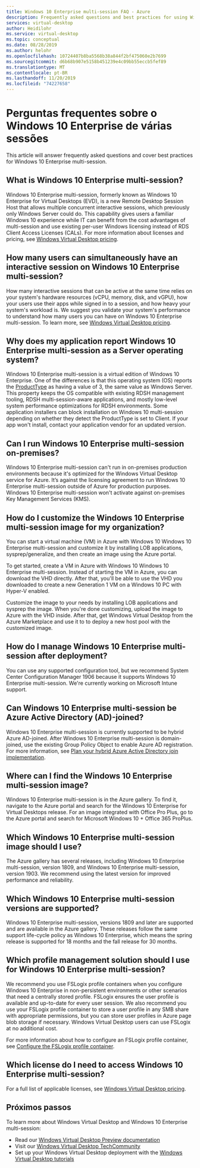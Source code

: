 ```yaml
---
title: Windows 10 Enterprise multi-session FAQ - Azure
description: Frequently asked questions and best practices for using Windows 10 Enterprise multi-session for Windows Virtual Desktop.
services: virtual-desktop
author: Heidilohr
ms.service: virtual-desktop
ms.topic: conceptual
ms.date: 08/28/2019
ms.author: helohr
ms.openlocfilehash: 10724407b8ba5568b38a844f2bf475060e2b7699
ms.sourcegitcommit: d6b68b907e5158b451239e4c09bb55eccb5fef89
ms.translationtype: MT
ms.contentlocale: pt-BR
ms.lasthandoff: 11/20/2019
ms.locfileid: "74227658"
---
```

# <a name="windows-10-enterprise-multi-session-faq"></a>Perguntas frequentes sobre o Windows 10 Enterprise de várias sessões

This article will answer frequently asked questions and cover best practices for Windows 10 Enterprise multi-session.
 
## <a name="what-is-windows-10-enterprise-multi-session"></a>What is Windows 10 Enterprise multi-session? 

Windows 10 Enterprise multi-session, formerly known as Windows 10 Enterprise for Virtual Desktops (EVD), is a new Remote Desktop Session Host that allows multiple concurrent interactive sessions, which previously only Windows Server could do. This capability gives users a familiar Windows 10 experience while IT can benefit from the cost advantages of multi-session and use existing per-user Windows licensing instead of RDS Client Access Licenses (CALs). For more information about licenses and pricing, see [Windows Virtual Desktop pricing](https://azure.microsoft.com/pricing/details/virtual-desktop/). 
 
## <a name="how-many-users-can-simultaneously-have-an-interactive-session-on-windows-10-enterprise-multi-session"></a>How many users can simultaneously have an interactive session on Windows 10 Enterprise multi-session?

How many interactive sessions that can be active at the same time relies on your system's hardware resources (vCPU, memory, disk, and vGPU), how your users use their apps while signed in to a session, and how heavy your system's workload is. We suggest you validate your system's performance to understand how many users you can have on Windows 10 Enterprise multi-session. To learn more, see [Windows Virtual Desktop pricing](https://azure.microsoft.com/pricing/details/virtual-desktop/). 
 
## <a name="why-does-my-application-report-windows-10-enterprise-multi-session-as-a-server-operating-system"></a>Why does my application report Windows 10 Enterprise multi-session as a Server operating system?

Windows 10 Enterprise multi-session is a virtual edition of Windows 10 Enterprise. One of the differences is that this operating system (OS) reports the [ProductType](https://docs.microsoft.com/windows/desktop/cimwin32prov/win32-operatingsystem) as having a value of 3, the same value as Windows Server. This property keeps the OS compatible with existing RDSH management tooling, RDSH multi-session-aware applications, and mostly low-level system performance optimizations for RDSH environments. Some application installers can block installation on Windows 10 multi-session depending on whether they detect the ProductType is set to Client. If your app won't install, contact your application vendor for an updated version. 
 
## <a name="can-i-run-windows-10-enterprise-multi-session-on-premises"></a>Can I run Windows 10 Enterprise multi-session on-premises?

Windows 10 Enterprise multi-session can't run in on-premises production environments because it's optimized for the Windows Virtual Desktop service for Azure. It’s against the licensing agreement to run Windows 10 Enterprise multi-session outside of Azure for production purposes. Windows 10 Enterprise multi-session won't activate against on-premises Key Management Services (KMS).
 
## <a name="how-do-i-customize-the-windows-10-enterprise-multi-session-image-for-my-organization"></a>How do I customize the Windows 10 Enterprise multi-session image for my organization?

You can start a virtual machine (VM) in Azure with Windows 10 Windows 10 Enterprise multi-session and customize it by installing LOB applications, sysprep/generalize, and then create an image using the Azure portal.  
 
To get started, create a VM in Azure with Windows 10 Windows 10 Enterprise multi-session. Instead of starting the VM in Azure, you can download the VHD directly. After that, you'll be able to use the VHD you downloaded to create a new Generation 1 VM on a Windows 10 PC with Hyper-V enabled.

Customize the image to your needs by installing LOB applications and sysprep the image. When you're done customizing, upload the image to Azure with the VHD inside. After that, get Windows Virtual Desktop from the Azure Marketplace and use it to to deploy a new host pool with the customized image.
 
## <a name="how-do-i-manage-windows-10-enterprise-multi-session-after-deployment"></a>How do I manage Windows 10 Enterprise multi-session after deployment?

You can use any supported configuration tool, but we recommend System Center Configuration Manager 1906 because it supports Windows 10 Enterprise multi-session. We're currently working on Microsoft Intune support.
 
## <a name="can-windows-10-enterprise-multi-session-be-azure-active-directory-ad-joined"></a>Can Windows 10 Enterprise multi-session be Azure Active Directory (AD)-joined?

Windows 10 Enterprise multi-session is currently supported to be hybrid Azure AD-joined. After Windows 10 Enterprise multi-session is domain-joined, use the existing Group Policy Object to enable Azure AD registration. For more information, see [Plan your hybrid Azure Active Directory join implementation](https://docs.microsoft.com/azure/active-directory/devices/hybrid-azuread-join-plan).
 
## <a name="where-can-i-find-the-windows-10-enterprise-multi-session-image"></a>Where can I find the Windows 10 Enterprise multi-session image?

Windows 10 Enterprise multi-session is in the Azure gallery. To find it, navigate to the Azure portal and search for the Windows 10 Enterprise for Virtual Desktops release. For an image integrated with Office Pro Plus, go to the Azure portal and search for Microsoft Windows 10 + Office 365 ProPlus.

## <a name="which-windows-10-enterprise-multi-session-image-should-i-use"></a>Which Windows 10 Enterprise multi-session image should I use?

The Azure gallery has several releases, including Windows 10 Enterprise multi-session, version 1809, and Windows 10 Enterprise multi-session, version 1903. We recommend using the latest version for improved performance and reliability.
 
## <a name="which-windows-10-enterprise-multi-session-versions-are-supported"></a>Which Windows 10 Enterprise multi-session versions are supported?

Windows 10 Enterprise multi-session, versions 1809 and later are supported and are available in the Azure gallery. These releases follow the same support life-cycle policy as Windows 10 Enterprise, which means the spring release is supported for 18 months and the fall release for 30 months.
 
## <a name="which-profile-management-solution-should-i-use-for-windows-10-enterprise-multi-session"></a>Which profile management solution should I use for Windows 10 Enterprise multi-session?

We recommend you use FSLogix profile containers when you configure Windows 10 Enterprise in non-persistent environments or other scenarios that need a centrally stored profile. FSLogix ensures the user profile is available and up-to-date for every user session. We also recommend you use your FSLogix profile container to store a user profile in any SMB share with appropriate permissions, but you can store user profiles in Azure page blob storage if necessary. Windows Virtual Desktop users can use FSLogix at no additional cost.
 
For more information about how to configure an FSLogix profile container, see [Configure the FSLogix profile container](create-host-pools-user-profile.md#configure-the-fslogix-profile-container).  

## <a name="which-license-do-i-need-to-access-windows-10-enterprise-multi-session"></a>Which license do I need to access Windows 10 Enterprise multi-session?

For a full list of applicable licenses, see [Windows Virtual Desktop pricing](https://azure.microsoft.com/pricing/details/virtual-desktop/).
 
## <a name="next-steps"></a>Próximos passos

To learn more about Windows Virtual Desktop and Windows 10 Enterprise multi-session:

- Read our [Windows Virtual Desktop Preview documentation](overview.md)
- Visit our [Windows Virtual Desktop TechCommunity](https://techcommunity.microsoft.com/t5/Windows-Virtual-Desktop/bd-p/WindowsVirtualDesktop)
- Set up your Windows Virtual Desktop deployment with the [Windows Virtual Desktop tutorials](tenant-setup-azure-active-directory.md)
